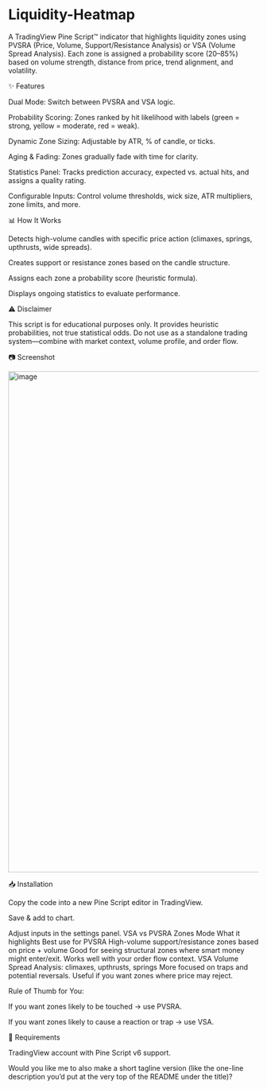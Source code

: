 # Liquidity-Heatmap
A TradingView Pine Script™ indicator that highlights liquidity zones using PVSRA (Price, Volume, Support/Resistance Analysis) or VSA (Volume Spread Analysis). Each zone is assigned a probability score (20–85%) based on volume strength, distance from price, trend alignment, and volatility.

✨ Features

Dual Mode: Switch between PVSRA and VSA logic.

Probability Scoring: Zones ranked by hit likelihood with labels (green = strong, yellow = moderate, red = weak).

Dynamic Zone Sizing: Adjustable by ATR, % of candle, or ticks.

Aging & Fading: Zones gradually fade with time for clarity.

Statistics Panel: Tracks prediction accuracy, expected vs. actual hits, and assigns a quality rating.

Configurable Inputs: Control volume thresholds, wick size, ATR multipliers, zone limits, and more.

📊 How It Works

Detects high-volume candles with specific price action (climaxes, springs, upthrusts, wide spreads).

Creates support or resistance zones based on the candle structure.

Assigns each zone a probability score (heuristic formula).

Displays ongoing statistics to evaluate performance.

⚠️ Disclaimer

This script is for educational purposes only. It provides heuristic probabilities, not true statistical odds. Do not use as a standalone trading system—combine with market context, volume profile, and order flow.

📷 Screenshot

<img width="2219" height="1007" alt="image" src="https://github.com/user-attachments/assets/864d8bb5-3e49-4493-b792-7e2dce9a6489" />


📥 Installation

Copy the code into a new Pine Script editor in TradingView.

Save & add to chart.

Adjust inputs in the settings panel.
VSA vs PVSRA Zones
Mode	What it highlights	Best use for
PVSRA	High-volume support/resistance zones based on price + volume	Good for seeing structural zones where smart money might enter/exit. Works well with your order flow context.
VSA	Volume Spread Analysis: climaxes, upthrusts, springs	More focused on traps and potential reversals. Useful if you want zones where price may reject.

Rule of Thumb for You:

If you want zones likely to be touched → use PVSRA.

If you want zones likely to cause a reaction or trap → use VSA.

🔧 Requirements

TradingView account with Pine Script v6 support.

Would you like me to also make a short tagline version (like the one-line description you’d put at the very top of the README under the title)?
